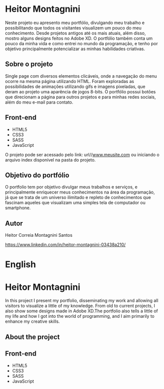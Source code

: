 # Heitor Montagnini

Neste projeto eu apresento meu portfólio, divulgando meu trabalho e possibilitando que todos os visitantes visualizem um pouco do meu conhecimento. Desde projetos antigos até os mais atuais, além disso, mostro alguns designs feitos no Adobe XD. O portfólio também conta um pouco da minha vida e como entrei no mundo da programação, e tenho por objetivo principalmente potencializar as minhas habilidades criativas.

## Sobre o projeto

Single page com diversos elementos clicáveis, onde a navegação do menu ocorre na mesma página utilizando HTML. Foram exploradas as possibilidades de animações utilizando gifs e imagens pixeladas, que deram ao projeto uma aparência de jogos 8-bits.
O portfólio possui botões que direcionam a página para outros projetos e para minhas redes sociais, além do meu e-mail para contato.

## Front-end

- HTML5
- CSS3
- SASS
- JavaScript

O projeto pode ser acessado pelo link: url//www.meusite.com ou iniciando o arquivo index disponível na pasta do projeto.

## Objetivo do portfólio

O portfolio tem por objetivo divulgar meus trabalhos e serviços, e principalmente enriquecer meus conhecimentos na área da programação, já que se trata de um universo ilimitado e repleto de conhecimentos que fascinam aqueles que visualizam uma simples tela de computador ou smartphone.

## Autor

Heitor Correia Montagnini Santos

https://www.linkedin.com/in/heitor-montagnini-03438a210/

# English

# Heitor Montagnini

In this project I present my portfolio, disseminating my work and allowing all visitors to visualize a little of my knowledge. From old to current projects, I also show some designs made in Adobe XD.The portfolio also tells a little of my life and how I got into the world of programming, and I aim primarily to enhance my creative skills.

## About the project



## Front-end

- HTML5
- CSS3
- SASS
- JavaScript